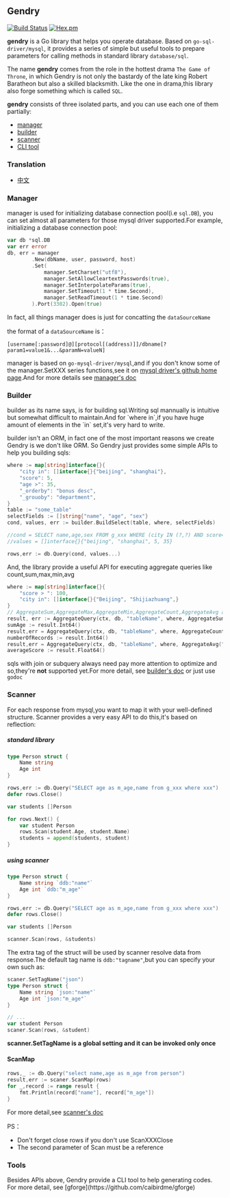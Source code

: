 ## Gendry
[![Build Status](https://www.travis-ci.org/didi/gendry.svg?branch=master)](https://www.travis-ci.org/didi/gendry)
[![Hex.pm](https://img.shields.io/hexpm/l/plug.svg)](https://github.com/didi/gendry/blob/master/LICENSE)

**gendry** is a Go library that helps you operate database. Based on `go-sql-driver/mysql`, it provides a series of simple but useful tools to prepare parameters for calling methods in standard library `database/sql`.

The name **gendry** comes from the role in the hottest drama `The Game of Throne`, in which Gendry is not only the bastardy of the late king Robert Baratheon but also a skilled blacksmith. Like the one in drama,this library also forge something which is called `SQL`.

**gendry** consists of three isolated parts, and you can use each one of them partially:

* [manager](#manager)
* [builder](#builder)
* [scanner](#scanner)
* [CLI tool](#tools)

### Translation
* [中文](translation/zhcn/README.md)



<h3 id="manager">Manager</h3>

manager is used for initializing database connection pool(i.e `sql.DB`),
you can set almost all parameters for those mysql driver supported.For example, initializing a database connection pool:

``` go
var db *sql.DB
var err error
db, err = manager
		.New(dbName, user, password, host)
		.Set(
			manager.SetCharset("utf8"),
			manager.SetAllowCleartextPasswords(true),
			manager.SetInterpolateParams(true),
			manager.SetTimeout(1 * time.Second),
			manager.SetReadTimeout(1 * time.Second)
		).Port(3302).Open(true)
```
In fact, all things manager does is just for concatting the `dataSourceName`

the format of a `dataSourceName` is：

```
[username[:password]@][protocol[(address)]]/dbname[?param1=value1&...&paramN=valueN]
```

manager is based on `go-mysql-driver/mysql`,and if you don't know some of the manager.SetXXX series functions,see it on [mysql driver's github home page](https://github.com/go-sql-driver/mysql).And for more details see [manager's doc](manager/README.md)

<h3 id="builder">Builder</h3>
builder as its name says, is for building sql.Writing sql mannually is intuitive but somewhat difficult to maintain.And for `where in`,if you have huge amount of elements in the `in` set,it's very hard to write.

builder isn't an ORM, in fact one of the most important reasons we create Gendry is we don't like ORM. So Gendry just provides some simple APIs to help you building sqls:

```go
where := map[string]interface{}{
	"city in": []interface{}{"beijing", "shanghai"},
	"score": 5,
	"age >": 35,
	"_orderby": "bonus desc",
	"_grouoby": "department",
}
table := "some_table"
selectFields := []string{"name", "age", "sex"}
cond, values, err := builder.BuildSelect(table, where, selectFields)

//cond = SELECT name,age,sex FROM g_xxx WHERE (city IN (?,?) AND score=? AND age>?) GROUP BY department ORDER BY bonus DESC
//values = []interface{}{"beijing", "shanghai", 5, 35}

rows,err := db.Query(cond, values...)
```
And, the library provide a useful API for executing aggregate queries like count,sum,max,min,avg

```go
where := map[string]interface{}{
    "score > ": 100,
    "city in": []interface{}{"Beijing", "Shijiazhuang",}
}
// AggregateSum,AggregateMax,AggregateMin,AggregateCount,AggregateAvg are supported
result, err := AggregateQuery(ctx, db, "tableName", where, AggregateSum("age"))
sumAge := result.Int64()
result,err = AggregateQuery(ctx, db, "tableName", where, AggregateCount("*")) 
numberOfRecords := result.Int64()
result,err = AggregateQuery(ctx, db, "tableName", where, AggregateAvg("score"))
averageScore := result.Float64()
```

sqls with join or subquery always need pay more attention to optimize and so,they're **not** supported yet.For more detail, see [builder's doc](builder/README.md) or just use `godoc`

<h3 id="scanner">Scanner</h3>
For each response from mysql,you want to map it with your well-defined structure.
Scanner provides a very easy API to do this,it's based on reflection:

##### standard library
```go
type Person struct {
	Name string
	Age int
}

rows,err := db.Query("SELECT age as m_age,name from g_xxx where xxx")
defer rows.Close()

var students []Person

for rows.Next() {
	var student Person
	rows.Scan(student.Age, student.Name)
	students = append(students, student)
}
```
##### using scanner
```go
type Person struct {
	Name string `ddb:"name"`
	Age int `ddb:"m_age"`
}

rows,err := db.Query("SELECT age as m_age,name from g_xxx where xxx")
defer rows.Close()

var students []Person

scanner.Scan(rows, &students)
```
The extra tag of the struct will be used by scanner resolve data from response.The default tag name is `ddb:"tagname"`,but you can specify your own such as:

``` go
scaner.SetTagName("json")
type Person struct {
	Name string `json:"name"`
	Age int `json:"m_age"`
}

// ...
var student Person
scaner.Scan(rows, &student)
```

**scanner.SetTagName is a global setting and it can be invoked only once**

#### ScanMap
```go
rows,_ := db.Query("select name,age as m_age from person")
result,err := scaner.ScanMap(rows)
for _,record := range result {
	fmt.Println(record["name"], record["m_age"])
}
```
For more detail,see [scanner's doc](scanner/README.md)

PS：

* Don't forget close rows if you don't use ScanXXXClose
* The second parameter of Scan must be a reference

<h3 id="tools">Tools</h3>
Besides APIs above, Gendry provide a CLI tool to help generating codes. For more detail, see [gforge](https://github.com/caibirdme/gforge)


